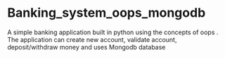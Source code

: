 # Banking_system_oops_mongodb
A simple banking application built in python using the concepts of oops . The application can create new account, validate account, deposit/withdraw money and uses Mongodb database
